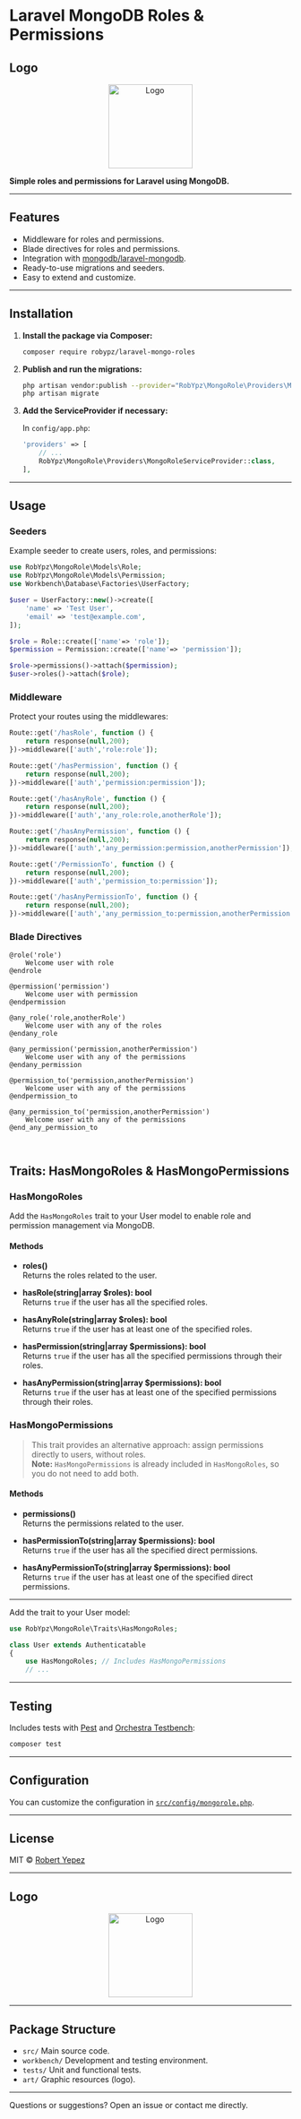 # Laravel MongoDB Roles & Permissions

## Logo
<p align="center">
  <img src="/art/remove%20the%20checkmark.png" alt="Logo" width="150"/>
</p>

**Simple roles and permissions for Laravel using MongoDB.**

---

## Features

- Middleware for roles and permissions.
- Blade directives for roles and permissions.
- Integration with [mongodb/laravel-mongodb](https://github.com/mongodb/laravel-mongodb).
- Ready-to-use migrations and seeders.
- Easy to extend and customize.

---

## Installation

1. **Install the package via Composer:**

   ```bash
   composer require robypz/laravel-mongo-roles
   ```

2. **Publish and run the migrations:**

   ```bash
   php artisan vendor:publish --provider="RobYpz\MongoRole\Providers\MongoRoleServiceProvider" --tag=migrations
   php artisan migrate
   ```

3. **Add the ServiceProvider if necessary:**

   In `config/app.php`:

   ```php
   'providers' => [
       // ...
       RobYpz\MongoRole\Providers\MongoRoleServiceProvider::class,
   ],
   ```

---

## Usage

### Seeders

Example seeder to create users, roles, and permissions:

```php
use RobYpz\MongoRole\Models\Role;
use RobYpz\MongoRole\Models\Permission;
use Workbench\Database\Factories\UserFactory;

$user = UserFactory::new()->create([
    'name' => 'Test User',
    'email' => 'test@example.com',
]);

$role = Role::create(['name'=> 'role']);
$permission = Permission::create(['name'=> 'permission']);

$role->permissions()->attach($permission);
$user->roles()->attach($role);
```

### Middleware

Protect your routes using the middlewares:

```php
Route::get('/hasRole', function () {
    return response(null,200);
})->middleware(['auth','role:role']);

Route::get('/hasPermission', function () {
    return response(null,200);
})->middleware(['auth','permission:permission']);

Route::get('/hasAnyRole', function () {
    return response(null,200);
})->middleware(['auth','any_role:role,anotherRole']);

Route::get('/hasAnyPermission', function () {
    return response(null,200);
})->middleware(['auth','any_permission:permission,anotherPermission']);

Route::get('/PermissionTo', function () {
    return response(null,200);
})->middleware(['auth','permission_to:permission']);

Route::get('/hasAnyPermissionTo', function () {
    return response(null,200);
})->middleware(['auth','any_permission_to:permission,anotherPermission']);
```

### Blade Directives

```blade
@role('role')
    Welcome user with role
@endrole

@permission('permission')
    Welcome user with permission
@endpermission

@any_role('role,anotherRole')
    Welcome user with any of the roles
@endany_role

@any_permission('permission,anotherPermission')
    Welcome user with any of the permissions
@endany_permission

@permission_to('permission,anotherPermission')
    Welcome user with any of the permissions
@endpermission_to

@any_permission_to('permission,anotherPermission')
    Welcome user with any of the permissions
@end_any_permission_to



```

## Traits: HasMongoRoles & HasMongoPermissions

### HasMongoRoles

Add the `HasMongoRoles` trait to your User model to enable role and permission management via MongoDB.

#### Methods

- **roles()**  
  Returns the roles related to the user.

- **hasRole(string|array $roles): bool**  
  Returns `true` if the user has all the specified roles.

- **hasAnyRole(string|array $roles): bool**  
  Returns `true` if the user has at least one of the specified roles.

- **hasPermission(string|array $permissions): bool**  
  Returns `true` if the user has all the specified permissions through their roles.

- **hasAnyPermission(string|array $permissions): bool**  
  Returns `true` if the user has at least one of the specified permissions through their roles.

### HasMongoPermissions

> This trait provides an alternative approach: assign permissions directly to users, without roles.  
> **Note:** `HasMongoPermissions` is already included in `HasMongoRoles`, so you do not need to add both.

#### Methods

- **permissions()**  
  Returns the permissions related to the user.

- **hasPermissionTo(string|array $permissions): bool**  
  Returns `true` if the user has all the specified direct permissions.

- **hasAnyPermissionTo(string|array $permissions): bool**  
  Returns `true` if the user has at least one of the specified direct permissions.

---

Add the trait to your User model:

```php
use RobYpz\MongoRole\Traits\HasMongoRoles;

class User extends Authenticatable
{
    use HasMongoRoles; // Includes HasMongoPermissions
    // ...
```

---

## Testing

Includes tests with [Pest](https://pestphp.com/) and [Orchestra Testbench](https://github.com/orchestral/testbench):

```bash
composer test
```

---

## Configuration

You can customize the configuration in [`src/config/mongorole.php`](src/config/mongorole.php).

---

## License

MIT © [Robert Yepez](mailto:robertyepez0208@hotmail.com)

---

## Logo

<p align="center">
  <img src="/art/remove%20the%20checkmark.png" alt="Logo" width="150"/>
</p>

---

## Package Structure

- `src/` Main source code.
- `workbench/` Development and testing environment.
- `tests/` Unit and functional tests.
- `art/` Graphic resources (logo).

---



Questions or suggestions? Open an issue or contact me directly.